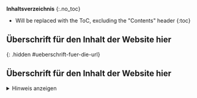 <style>
  .hidden {
    visibility: hidden;
    height: 0px !important;
    padding: 0px !important;
    margin: 0px !important;
    border: 0px solid black !important;
  }
</style>

__Inhaltsverzeichnis__
{:.no_toc}
* Will be replaced with the ToC, excluding the "Contents" header
{:toc}

<!--- Der static site generator von Github mag nicht wenn man die URL-Endung der einzelnen Überschriften selbst definieren will. Daher müssen wir hier etwas tricksen --->
<!--- Diese Überschrift ist nur im Inhaltsverzeichnis sichtbar und muss immer gleich mit der Überschrift zwei Zeilen weiter unten sein --->
## Überschrift für den Inhalt der Website hier 
<!--- Hier den Titel setzen, der in der URL verwendet werden soll --->
{: .hidden #ueberschrift-fuer-die-url}
<!--- Diese Überschrift ist nur im Inhalt sichtbar und muss immer gleich mit der Überschrift zwei Zeilen weiter oben sein --->
<h2>Überschrift für den Inhalt der Website hier</h2> 
<details>
  <summary>Hinweis anzeigen</summary>
  
  Für diese Frage gibt es leider keinen Hinweis.
</details>

